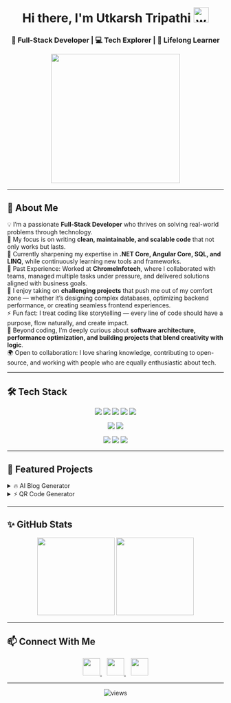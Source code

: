 <!-- Profile Header -->
<h1 align="center">
  Hi there, I'm Utkarsh Tripathi
  <img src="https://media.giphy.com/media/hvRJCLFzcasrR4ia7z/giphy.gif" alt="waving hand" width="35" />
</h1>
<h3 align="center">🚀 Full-Stack Developer | 💻 Tech Explorer | 🌟 Lifelong Learner</h3>

<p align="center">
<img src="https://media.giphy.com/media/qgQUggAC3Pfv687qPC/giphy.gif" width="300"/>
</p>

---

## 🌟 About Me  

💡 I’m a passionate **Full-Stack Developer** who thrives on solving real-world problems through technology.  
🎯 My focus is on writing **clean, maintainable, and scalable code** that not only works but lasts.  
🌱 Currently sharpening my expertise in **.NET Core, Angular Core, SQL, and LINQ**, while continuously learning new tools and frameworks.  
💼 Past Experience: Worked at **ChromeInfotech**, where I collaborated with teams, managed multiple tasks under pressure, and delivered solutions aligned with business goals.  
🧩 I enjoy taking on **challenging projects** that push me out of my comfort zone — whether it’s designing complex databases, optimizing backend performance, or creating seamless frontend experiences.  
⚡ Fun fact: I treat coding like storytelling — every line of code should have a purpose, flow naturally, and create impact.  
📘 Beyond coding, I’m deeply curious about **software architecture, performance optimization, and building projects that blend creativity with logic**.  
🌍 Open to collaboration: I love sharing knowledge, contributing to open-source, and working with people who are equally enthusiastic about tech.  

---

## 🛠️ Tech Stack  

<p align="center">
  <img src="https://img.shields.io/badge/C%23-239120?style=for-the-badge&logo=c-sharp&logoColor=white"/>
  <img src="https://img.shields.io/badge/.NET-512BD4?style=for-the-badge&logo=dotnet&logoColor=white"/>
  <img src="https://img.shields.io/badge/JavaScript-F7DF1E?style=for-the-badge&logo=javascript&logoColor=black"/>
  <img src="https://img.shields.io/badge/TypeScript-007ACC?style=for-the-badge&logo=typescript&logoColor=white"/>
  <img src="https://img.shields.io/badge/SQL-025E8C?style=for-the-badge&logo=microsoft-sql-server&logoColor=white"/>
</p>

<p align="center">
  <img src="https://img.shields.io/badge/Angular-DD0031?style=for-the-badge&logo=angular&logoColor=white"/>
  <img src="https://img.shields.io/badge/Entity_Framework-512BD4?style=for-the-badge&logo=dotnet&logoColor=white"/>
</p>

<p align="center">
  <img src="https://img.shields.io/badge/Visual_Studio-5C2D91?style=for-the-badge&logo=visualstudio&logoColor=white"/>
  <img src="https://img.shields.io/badge/VS_Code-0078d7?style=for-the-badge&logo=visual-studio-code&logoColor=white"/>
  <img src="https://img.shields.io/badge/Git-F05032?style=for-the-badge&logo=git&logoColor=white"/>
</p>

---

## 📂 Featured Projects  

<details>
<summary>🔥 AI Blog Generator</summary>
<br>
🔗 [View Repo](https://github.com/utk12rsh/AI-Blog-Generator)  
⚙️ Tech Stack: **ASP.NET Core, Google Gemini API, jQuery, CSS**  
📌 Description: Generates AI-powered blogs, converts Markdown → HTML, and adds interactive styling.  
</details>

<details>
<summary>⚡ QR Code Generator</summary>
<br>
🔗 [View Repo](https://github.com/utk12rsh/QR-Code-Generator)  
⚙️ Tech Stack: **.NET Core 9.0, QRCoder, iTextSharp**  
📌 Description: Create & download QR Codes in PDF format. Simple, fast, and user-friendly.  
</details>

---

## ✨ GitHub Stats  

<p align="center">
  <img src="https://github-readme-stats.vercel.app/api?username=utk12rsh&show_icons=true&theme=radical" height="180"/>
  <img src="https://github-readme-streak-stats.herokuapp.com/?user=utk12rsh&theme=radical" height="180"/>
</p>

---

## 📫 Connect With Me  

<p align="center">
  <!-- LinkedIn -->
  <a href="https://www.linkedin.com/in/utkarsh-tripathi-97894321a/" target="_blank">
    <img src="https://cdn-icons-png.flaticon.com/512/174/174857.png" width="40" height="40"/>
  </a>
  &nbsp;&nbsp;
  <!-- Portfolio -->
  <a href="https://utk12rsh.netlify.app/" target="_blank">
    <img src="https://cdn-icons-png.flaticon.com/512/841/841364.png" width="40" height="40"/>
  </a>
  &nbsp;&nbsp;
  <!-- GitHub -->
  <a href="https://github.com/utk12rsh" target="_blank">
    <img src="https://cdn-icons-png.flaticon.com/512/733/733553.png" width="40" height="40"/>
  </a>
</p>

---

<p align="center">
  <img src="https://komarev.com/ghpvc/?username=utk12rsh&label=Profile%20views&color=0e75b6&style=flat" alt="views"/>
</p>
